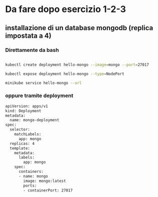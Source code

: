# Da fare dopo esercizio 1-2-3
## installazione di un database mongodb (replica impostata a 4)
### Direttamente da bash
```bash

kubectl create deployment hello-mongo --image=mongo --port=27017

kubectl expose deployment hello-mongo --type=NodePort

minikube service hello-mongo --url
```

### oppure tramite deployment
```bash
apiVersion: apps/v1
kind: Deployment
metadata:
  name: mongo-deployment
spec:
  selector:
    matchLabels:
      app: mongo
  replicas: 4
  template:
    metadata:
      labels:
        app: mongo
    spec:
      containers:
      - name: mongo
        image: mongo:latest
        ports:
        - containerPort: 27017
  ```      
